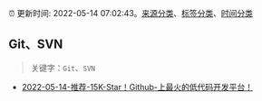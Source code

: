 :alarm_clock: 更新时间: 2022-05-14 07:02:43。[来源分类](../README.md)、[标签分类](../TAGS.md)、[时间分类](../TIMELINE.md)

## Git、SVN


> 关键字：`Git`、`SVN`



- [2022-05-14-推荐-15K-Star！Github-上最火的低代码开发平台！](https://toutiao.io/k/3qv24va) 